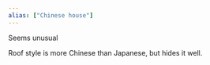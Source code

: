 ```yaml
---
alias: ["Chinese house"]
---
```

Seems unusual

Roof style is more Chinese than Japanese, but hides it well.